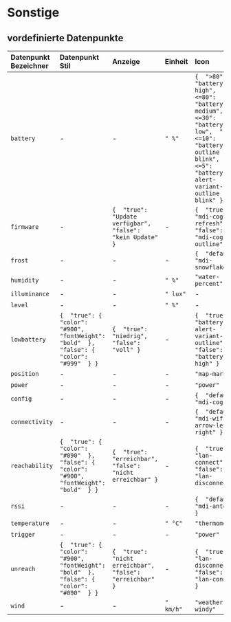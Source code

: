 # Sonstige

## vordefinierte Datenpunkte

| Datenpunkt Bezeichner | Datenpunkt Stil | Anzeige | Einheit | Icon | Icon Stil |
| :--- | :--- | :--- | :--- | :--- | :--- |
| `battery` | - | - | `" %"` | `{  ">80": "battery-high",  "<=80": "battery-medium",  "<=30": "battery-low",  "<=10": "battery-outline blink",  "<=5": "battery-alert-variant-outline blink" }` | `{  "<=10": {   "color": "#900"  } }` |
| `firmware` | - | `{  "true": "Update verfügbar",  "false": "kein Update" }` | - | `{  "true": "mdi-cog-refresh",  "false": "mdi-cog-outline" }` | - |
| `frost` | - | - | - | `{  "default": "mdi-snowflake" }` | - |
| `humidity` | - | - | `" %"` | `"water-percent"` | - |
| `illuminance` | - | - | `" lux"` | - | - |
| `level` | - | - | `" %"` | - | - |
| `lowbattery` | `{  "true": {   "color": "#900",   "fontWeight": "bold"  },  "false": {   "color": "#999"  } }` | `{  "true": "niedrig",  "false": "voll" }` | - | `{  "true": "battery-alert-variant-outline",  "false": "battery-high" }` | - |
| `position` | - | - | - | `"map-marker"` | - |
| `power` | - | - | - | `"power"` | - |
| `config` | - | - | - | `{  "default": "mdi-cog" }` | - |
| `connectivity` | - | - | - | `{  "default": "mdi-wifi-arrow-left-right" }` | - |
| `reachability` | `{  "true": {   "color": "#090"  },  "false": {   "color": "#900",   "fontWeight": "bold"  } }` | `{  "true": "erreichbar",  "false": "nicht erreichbar" }` | - | `{  "true": "lan-connect",  "false": "lan-disconnect" }` | - |
| `rssi` | - | - | - | `{  "default": "mdi-antenna" }` | - |
| `temperature` | - | - | `" °C"` | `"thermometer"` | - |
| `trigger` | - | - | - | `"power"` | - |
| `unreach` | `{  "true": {   "color": "#900",   "fontWeight": "bold"  },  "false": {   "color": "#090"  } }` | `{  "true": "nicht erreichbar",  "false": "erreichbar" }` | - | `{  "true": "lan-disconnect",  "false": "lan-connect" }` | - |
| `wind` | - | - | `" km/h"` | `"weather-windy"` | - |

